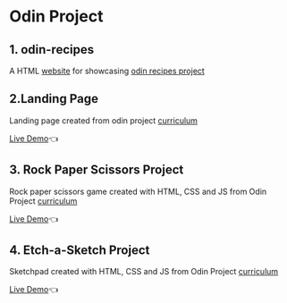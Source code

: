 # Odin Project

## 1. odin-recipes
A  HTML [website](https://jamesnan.github.io/odin-recipes/) for showcasing [odin recipes project](https://www.theodinproject.com/lessons/foundations-recipes)

## 2.Landing Page
Landing page created from odin project [curriculum](https://www.theodinproject.com/lessons/foundations-landing-page)

[Live Demo](https://jamesnan.github.io/Landing-page/)👈


## 3. Rock Paper Scissors Project
Rock paper scissors game created with HTML, CSS and JS from Odin Project [curriculum](https://www.theodinproject.com/lessons/foundations-rock-paper-scissors)

[Live Demo](https://jamesnan.github.io/odinproject/Rock-Paper-Scissors/)👈

## 4. Etch-a-Sketch Project
Sketchpad created with HTML, CSS and JS from Odin Project [curriculum](hhttps://www.theodinproject.com/lessons/foundations-etch-a-sketch)

[Live Demo](https://jamesnan.github.io/odinproject/Etch-a-sketch/)👈
